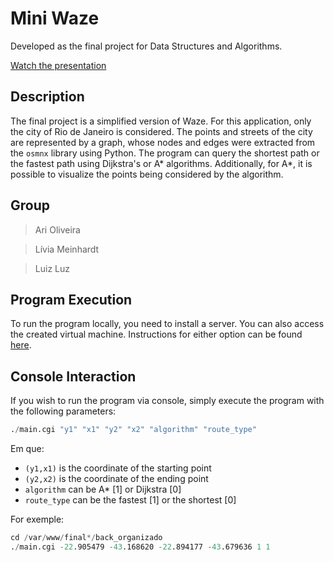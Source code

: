 # Mini Waze

Developed as the final project for Data Structures and Algorithms.

[Watch the presentation](https://youtu.be/njsW6HlLDzc)

## Description

The final project is a simplified version of Waze. For this application, only the city of Rio de Janeiro is considered. The points and streets of the city are represented by a graph, whose nodes and edges were extracted from the `osmnx` library using Python. The program can query the shortest path or the fastest path using Dijkstra's or A* algorithms. Additionally, for A*, it is possible to visualize the points being considered by the algorithm.

## Group

> Ari Oliveira

> Lívia Meinhardt

> Luiz Luz

## Program Execution

To run the program locally, you need to install a server. You can also access the created virtual machine. 
Instructions for either option can be found [here](auxiliares/servidor.md).

## Console Interaction

If you wish to run the program via console, simply execute the program with the following parameters:

```s
./main.cgi "y1" "x1" "y2" "x2" "algorithm" "route_type"
```
Em que:

* `(y1,x1)` is the coordinate of the starting point
* `(y2,x2)` is the coordinate of the ending point
* `algorithm`  can be A* [1] or Dijkstra [0]
* `route_type` can be the fastest [1] or the shortest [0]

For exemple:

```s
cd /var/www/final*/back_organizado
./main.cgi -22.905479 -43.168620 -22.894177 -43.679636 1 1
```
